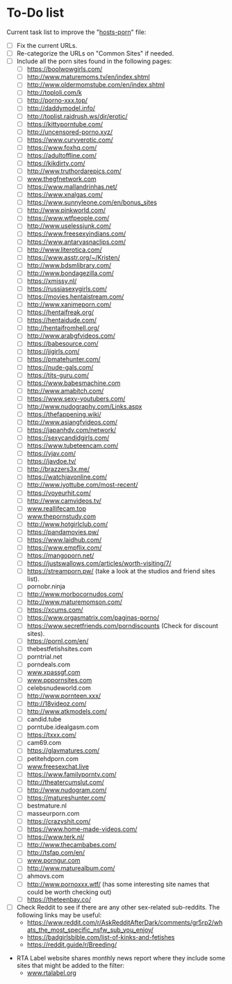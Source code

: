 # To-Do list
Current task list to improve the "[hosts-porn](https://raw.githubusercontent.com/foopsss/hosts/master/hosts-porn)" file:
- [ ] Fix the current URLs.
- [ ] Re-categorize the URLs on "Common Sites" if needed.
- [ ] Include all the porn sites found in the following pages:
  - [ ] https://boolwowgirls.com/
  - [ ] http://www.maturemoms.tv/en/index.shtml
  - [ ] http://www.oldermomstube.com/en/index.shtml
  - [ ] http://toploli.com/k
  - [ ] http://porno-xxx.top/
  - [ ] http://daddymodel.info/
  - [ ] http://toplist.raidrush.ws/dir/erotic/
  - [ ] https://kittyporntube.com/
  - [ ] http://uncensored-porno.xyz/
  - [ ] https://www.curvyerotic.com/
  - [ ] https://www.foxhq.com/
  - [ ] https://adultoffline.com/
  - [ ] https://kikdirty.com/
  - [ ] http://www.truthordarepics.com/
  - [ ] www.thegfnetwork.com
  - [ ] https://www.mallandrinhas.net/
  - [ ] https://www.xnalgas.com/
  - [ ] https://www.sunnyleone.com/en/bonus_sites
  - [ ] http://www.pinkworld.com/
  - [ ] https://www.wtfpeople.com/
  - [ ] http://www.uselessjunk.com/
  - [ ] https://www.freesexyindians.com/
  - [ ] https://www.antarvasnaclips.com/
  - [ ] http://www.literotica.com/
  - [ ] https://www.asstr.org/~/Kristen/
  - [ ] http://www.bdsmlibrary.com/
  - [ ] http://www.bondagezilla.com/
  - [ ] https://xmissy.nl/
  - [ ] https://russiasexygirls.com/
  - [ ] https://movies.hentaistream.com/
  - [ ] http://www.xanimeporn.com/
  - [ ] https://hentaifreak.org/
  - [ ] https://hentaidude.com/
  - [ ] http://hentaifromhell.org/
  - [ ] http://www.arabgfvideos.com/
  - [ ] https://babesource.com/
  - [ ] https://jjgirls.com/
  - [ ] https://pmatehunter.com/
  - [ ] https://nude-gals.com/
  - [ ] https://tits-guru.com/
  - [ ] https://www.babesmachine.com
  - [ ] http://www.amabitch.com/
  - [ ] https://www.sexy-youtubers.com/
  - [ ] http://www.nudography.com/Links.aspx
  - [ ] https://thefappening.wiki/
  - [ ] http://www.asiangfvideos.com/
  - [ ] https://japanhdv.com/network/
  - [ ] https://sexycandidgirls.com/
  - [ ] https://www.tubeteencam.com/
  - [ ] https://vjav.com/
  - [ ] https://javdoe.tv/
  - [ ] http://brazzers3x.me/
  - [ ] https://watchjavonline.com/
  - [ ] http://www.iyottube.com/most-recent/
  - [ ] https://voyeurhit.com/
  - [ ] http://www.camvideos.tv/
  - [ ] www.reallifecam.top
  - [ ] www.thepornstudy.com
  - [ ] http://www.hotgirlclub.com/
  - [ ] https://pandamovies.pw/
  - [ ] https://www.laidhub.com/
  - [ ] https://www.empflix.com/
  - [ ] https://mangoporn.net/
  - [ ] https://justswallows.com/articles/worth-visiting/7/ 
  - [ ] https://streamporn.pw/ (take a look at the studios and friend sites list).
  - [ ] pornobr.ninja
  - [ ] http://www.morbocornudos.com/
  - [ ] http://www.maturemomson.com/
  - [ ] https://xcums.com/
  - [ ] https://www.orgasmatrix.com/paginas-porno/
  - [ ] https://www.secretfriends.com/porndiscounts (Check for discount sites).
  - [ ] https://pornl.com/en/
  - [ ] thebestfetishsites.com
  - [ ] porntrial.net
  - [ ] porndeals.com
  - [ ] www.xpassgf.com
  - [ ] www.pppornsites.com
  - [ ] celebsnudeworld.com
  - [ ] http://www.pornteen.xxx/
  - [ ] http://18videoz.com/
  - [ ] http://www.atkmodels.com/
  - [ ] candid.tube
  - [ ] porntube.idealgasm.com
  - [ ] https://txxx.com/
  - [ ] cam69.com
  - [ ] https://glavmatures.com/
  - [ ] petitehdporn.com
  - [ ] www.freesexchat.live
  - [ ] https://www.familyporntv.com/
  - [ ] http://theatercumslut.com/
  - [ ] http://www.nudogram.com/
  - [ ] https://matureshunter.com/
  - [ ] bestmature.nl
  - [ ] masseurporn.com
  - [ ] https://crazyshit.com/
  - [ ] https://www.home-made-videos.com/
  - [ ] https://www.terk.nl/
  - [ ] http://www.thecambabes.com/
  - [ ] http://tsfap.com/en/
  - [ ] www.porngur.com
  - [ ] http://www.maturealbum.com/
  - [ ] ahmovs.com
  - [ ] http://www.pornoxxx.wtf/ (has some interesting site names that could be worth checking out)
  - [ ] https://theteenbay.co/
- [ ] Check Reddit to see if there are any other sex-related sub-reddits. The following links may be useful:
  - https://www.reddit.com/r/AskRedditAfterDark/comments/gr5rp2/whats_the_most_specific_nsfw_sub_you_enjoy/
  - https://badgirlsbible.com/list-of-kinks-and-fetishes
  - https://reddit.guide/r/Breeding/
- RTA Label website shares monthly news report where they include some sites that might be added to the filter:
  - www.rtalabel.org
  
